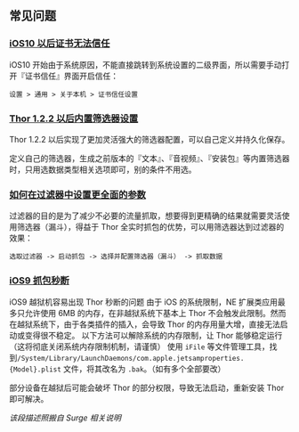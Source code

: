 
## 常见问题

### [iOS10 以后证书无法信任]()

iOS10 开始由于系统原因，不能直接跳转到系统设置的二级界面，所以需要手动打开『证书信任』界面开启信任：

`设置 > 通用 > 关于本机 > 证书信任设置`


### [Thor 1.2.2 以后内置筛选器设置]()

Thor 1.2.2 以后实现了更加灵活强大的筛选器配置，可以自己定义并持久化保存。

定义自己的筛选器，生成之前版本的『文本』、『音视频』、『安装包』等内置筛选器时，只用选数据类型相关选项即可，别的条件不用选。


### [如何在过滤器中设置更全面的参数]()

过滤器的目的是为了减少不必要的流量抓取，想要得到更精确的结果就需要灵活使用筛选器（漏斗），得益于 Thor 全实时抓包的优势，可以用筛选器达到过滤器的效果：

`选取过滤器 -> 启动抓包 -> 选择并配置筛选器（漏斗） -> 抓取数据`


### [iOS9 抓包秒断]()

iOS9 越狱机容易出现 Thor 秒断的问题
由于 iOS 的系统限制，NE 扩展类应用最多只允许使用 6MB 的内存，在非越狱系统下基本上 Thor 不会触发此限制。然而在越狱系统下，由于各类插件的插入，会导致 Thor 的内存用量大增，直接无法启动或变得很不稳定。
以下方法可以解除系统的内存限制，让 Thor 能够稳定运行（这将彻底关闭系统内存限制机制，请谨慎）
使用 `iFile` 等文件管理工具，找到`/System/Library/LaunchDaemons/com.apple.jetsamproperties.{Model}.plist` 文件，将其改名为 `.bak`。（如有多个全部要改）

部分设备在越狱后可能会破坏 Thor 的部分权限，导致无法启动，重新安装 Thor 即可解决。

*该段描述照搬自 Surge 相关说明*

<!-- ### [App 中的音视频无法抓取]()

发现有的 App 中无法抓到音视频，这种情况的音视频应该是走的 tcp 流量
目前的解法有两种：

* 找音视频地址的配置，每个音视频要播放前，必然先问服务器要链接地址，这个地址一般是以 json 方式返回
* 去网页版里抓相关视频

比如某视频 App：匹配关键字 ups.yuoku.com,  从响应的 json 中可以找到视频 url -->


<!-- ### [手机上抓到的商店 ipa 为什么不能安装]()

抓 tf 或者 商店 ipa 需要： 新建过滤器，关闭默认的『建议排除域名』

手机商店里抓的ipa为啥安装不了:

1. 要全新安装抓到的才行，更新安装的是增量包，不能装 

2. ipa 有签名，但是没生成帐号验证文件

3. 有高度压缩，要标准化才能安装

4. 因为 2 的原因，安装好以后打开闪退 -->
